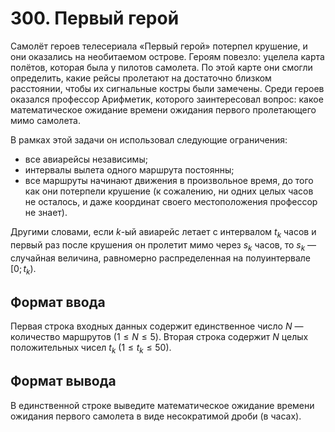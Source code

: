 # 300. Первый герой

Самолёт героев телесериала «Первый герой» потерпел крушение, и они оказались на необитаемом острове. Героям повезло: уцелела карта полётов, которая была у пилотов самолета. По этой карте они смогли определить, какие рейсы пролетают на достаточно близком расстоянии, чтобы их сигнальные костры были замечены. Среди героев оказался профессор Арифметик, которого заинтересовал вопрос: какое математическое ожидание времени ожидания первого пролетающего мимо самолета.

В рамках этой задачи он использовал следующие ограничения:

- все авиарейсы независимы;
- интервалы вылета одного маршрута постоянны;
- все маршруты начинают движения в произвольное время, до того как они потерпели крушение (к сожалению, ни одних целых часов не осталось, и даже координат своего местоположения профессор не знает).

Другими словами, если $k$-ый авиарейс летает с интервалом $t_k$ часов и первый раз после крушения он пролетит мимо через $s_k$ часов, то $s_k$ — случайная величина, равномерно распределенная на полуинтервале $[0; \, t_k)$.

## Формат ввода

Первая строка входных данных содержит единственное число $N$ — количество маршрутов $(1 \le N \le 5)$. Вторая строка содержит $N$ целых положительных чисел $t_k$ $(1 \le t_k \le 50)$.

## Формат вывода

В единственной строке выведите математическое ожидание времени ожидания первого самолета в виде несократимой дроби (в часах).
